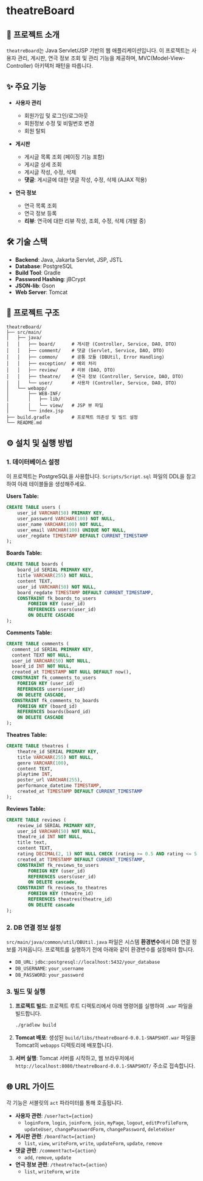 # theatreBoard

## 📖 프로젝트 소개

`theatreBoard`는 Java Servlet/JSP 기반의 웹 애플리케이션입니다. 이 프로젝트는 사용자 관리, 게시판, 연극 정보 조회 및 관리 기능을 제공하며, MVC(Model-View-Controller) 아키텍처 패턴을 따릅니다.

## ✨ 주요 기능

- **사용자 관리**
  - 회원가입 및 로그인/로그아웃
  - 회원정보 수정 및 비밀번호 변경
  - 회원 탈퇴

- **게시판**
  - 게시글 목록 조회 (페이징 기능 포함)
  - 게시글 상세 조회
  - 게시글 작성, 수정, 삭제
  - **댓글**: 게시글에 대한 댓글 작성, 수정, 삭제 (AJAX 적용)

- **연극 정보**
  - 연극 목록 조회
  - 연극 정보 등록
  - **리뷰**: 연극에 대한 리뷰 작성, 조회, 수정, 삭제 (개발 중)

## 🛠️ 기술 스택

- **Backend**: Java, Jakarta Servlet, JSP, JSTL
- **Database**: PostgreSQL
- **Build Tool**: Gradle
- **Password Hashing**: jBCrypt
- **JSON-lib**: Gson
- **Web Server**: Tomcat

## 📂 프로젝트 구조

```
theatreBoard/
├── src/main/
│   ├── java/
│   │   ├── board/      # 게시판 (Controller, Service, DAO, DTO)
│   │   ├── comment/    # 댓글 (Servlet, Service, DAO, DTO)
│   │   ├── common/     # 공통 모듈 (DBUtil, Error Handling)
│   │   ├── exception/  # 예외 처리
│   │   ├── review/     # 리뷰 (DAO, DTO)
│   │   ├── theatre/    # 연극 정보 (Controller, Service, DAO, DTO)
│   │   └── user/       # 사용자 (Controller, Service, DAO, DTO)
│   └── webapp/
│       ├── WEB-INF/
│       │   ├── lib/
│       │   └── view/   # JSP 뷰 파일
│       └── index.jsp
├── build.gradle        # 프로젝트 의존성 및 빌드 설정
└── README.md
```

## ⚙️ 설치 및 실행 방법

### 1. 데이터베이스 설정

이 프로젝트는 PostgreSQL을 사용합니다. `Scripts/Script.sql` 파일의 DDL을 참고하여 아래 테이블들을 생성해주세요.

**Users Table:**
```sql
CREATE TABLE users (
    user_id VARCHAR(50) PRIMARY KEY,
    user_password VARCHAR(100) NOT NULL,
    user_name VARCHAR(100) NOT NULL,
    user_email VARCHAR(100) UNIQUE NOT NULL,
    user_regdate TIMESTAMP DEFAULT CURRENT_TIMESTAMP
);
```

**Boards Table:**
```sql
CREATE TABLE boards (
    board_id SERIAL PRIMARY KEY,
    title VARCHAR(255) NOT NULL,
    content TEXT,
    user_id VARCHAR(50) NOT NULL,
    board_regdate TIMESTAMP DEFAULT CURRENT_TIMESTAMP,
    CONSTRAINT fk_boards_to_users
        FOREIGN KEY (user_id) 
        REFERENCES users(user_id) 
        ON DELETE CASCADE
);
```

**Comments Table:**
```sql
CREATE TABLE comments (
  comment_id SERIAL PRIMARY KEY,
  content TEXT NOT NULL,
  user_id VARCHAR(50) NOT NULL,
  board_id INT NOT NULL,
  created_at TIMESTAMP NOT NULL DEFAULT now(),
  CONSTRAINT fk_comments_to_users
    FOREIGN KEY (user_id) 
    REFERENCES users(user_id)
    ON DELETE CASCADE,
  CONSTRAINT fk_comments_to_boards
    FOREIGN KEY (board_id) 
    REFERENCES boards(board_id)
    ON DELETE CASCADE
);
```

**Theatres Table:**
```sql
CREATE TABLE theatres (
    theatre_id SERIAL PRIMARY KEY,
    title VARCHAR(255) NOT NULL,
    genre VARCHAR(100),
    content TEXT,
    playtime INT,
    poster_url VARCHAR(255),
    performance_datetime TIMESTAMP,
    created_at TIMESTAMP DEFAULT CURRENT_TIMESTAMP
);
```

**Reviews Table:**
```sql
CREATE TABLE reviews (
    review_id SERIAL PRIMARY KEY,
    user_id VARCHAR(50) NOT NULL,
    theatre_id INT NOT NULL,
    title text,
    content TEXT,
    rating DECIMAL(2, 1) NOT NULL CHECK (rating >= 0.5 AND rating <= 5.0),
    created_at TIMESTAMP DEFAULT CURRENT_TIMESTAMP,
    CONSTRAINT fk_reviews_to_users
        FOREIGN KEY (user_id) 
        REFERENCES users(user_id) 
        ON DELETE cascade,
    CONSTRAINT fk_reviews_to_theatres
        FOREIGN KEY (theatre_id) 
        REFERENCES theatres(theatre_id) 
        ON DELETE cascade
);
```

### 2. DB 연결 정보 설정

`src/main/java/common/util/DBUtil.java` 파일은 시스템 **환경변수**에서 DB 연결 정보를 가져옵니다. 프로젝트를 실행하기 전에 아래와 같이 환경변수를 설정해야 합니다.

- `DB_URL`: `jdbc:postgresql://localhost:5432/your_database`
- `DB_USERNAME`: `your_username`
- `DB_PASSWORD`: `your_password`

### 3. 빌드 및 실행

1.  **프로젝트 빌드**:
    프로젝트 루트 디렉토리에서 아래 명령어를 실행하여 `.war` 파일을 빌드합니다.
    ```bash
    ./gradlew build
    ```

2.  **Tomcat 배포**:
    생성된 `build/libs/theatreBoard-0.0.1-SNAPSHOT.war` 파일을 Tomcat의 `webapps` 디렉토리에 배포합니다.

3.  **서버 실행**:
    Tomcat 서버를 시작하고, 웹 브라우저에서 `http://localhost:8080/theatreBoard-0.0.1-SNAPSHOT/` 주소로 접속합니다.

## 🌐 URL 가이드

각 기능은 서블릿의 `act` 파라미터를 통해 호출됩니다.

- **사용자 관련**: `/user?act={action}`
  - `loginForm`, `login`, `joinForm`, `join`, `myPage`, `logout`, `editProfileForm`, `updateUser`, `changePasswordForm`, `changePassword`, `deleteUser`
- **게시판 관련**: `/board?act={action}`
  - `list`, `view`, `writeForm`, `write`, `updateForm`, `update`, `remove`
- **댓글 관련**: `/comment?act={action}`
  - `add`, `remove`, `update`
- **연극 정보 관련**: `/theatre?act={action}`
  - `list`, `writeForm`, `write`